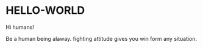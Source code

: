 # HELLO-WORLD

Hi humans!

Be a human being alaway.
fighting attitude gives you win form any situation.
